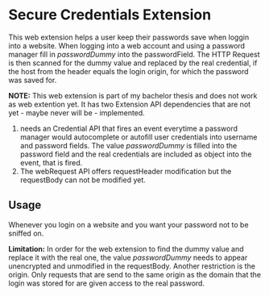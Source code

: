 # Secure Credentials Extension

This web extension helps a user keep their passwords save when loggin into a website. When logging into a web account and using a password manager fill in _passwordDummy_ into the passwordField. The HTTP Request is then scanned for the dummy value and replaced by the real credential, if the host from the header equals the login origin, for which the password was saved for.

**NOTE:**
This web extension is part of my bachelor thesis and does not work as web extention yet. It has two Extension API dependencies that are not yet - maybe never will be - implemented.

1. needs an Credential API that fires an event everytime a password manager would autocomplete or autofill user credentials into username and password fields. The value _passwordDummy_ is filled into the password field and the real credentials are included as object into the event, that is fired.
2. The webRequest API offers requestHeader modification but the requestBody can not be modified yet.

## Usage

Whenever you login on a website and you want your password not to be sniffed on.

**Limitation:** In order for the web extension to find the dummy value and replace it with the real one, the value _passwordDummy_ needs to appear unencrypted and unmodified in the requestBody. Another restriction is the origin. Only requests that are send to the same origin as the domain that the login was stored for are given access to the real password.
